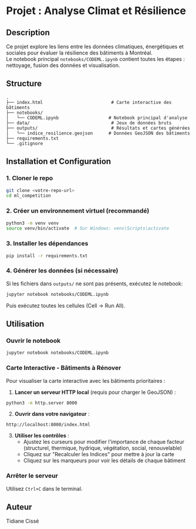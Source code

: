 # Projet : Analyse Climat et Résilience

## Description
Ce projet explore les liens entre les données climatiques, énergétiques et sociales pour évaluer la résilience des bâtiments à Montréal.  
Le notebook principal `notebooks/CODEML.ipynb` contient toutes les étapes : nettoyage, fusion des données et visualisation.

## Structure
```
.
├── index.html                          # Carte interactive des bâtiments
├── notebooks/
│   └── CODEML.ipynb                   # Notebook principal d'analyse
├── data/                               # Jeux de données bruts
├── outputs/                            # Résultats et cartes générées
│   └── indice_resilience.geojson      # Données GeoJSON des bâtiments
├── requirements.txt
└── .gitignore
```

## Installation et Configuration

### 1. Cloner le repo
```bash
git clone <votre-repo-url>
cd ml_competition
```

### 2. Créer un environnement virtuel (recommandé)
```bash
python3 -m venv venv
source venv/bin/activate  # Sur Windows: venv\Scripts\activate
```

### 3. Installer les dépendances
```bash
pip install -r requirements.txt
```

### 4. Générer les données (si nécessaire)
Si les fichiers dans `outputs/` ne sont pas présents, exécutez le notebook:
```bash
jupyter notebook notebooks/CODEML.ipynb
```
Puis exécutez toutes les cellules (Cell → Run All).

## Utilisation

### Ouvrir le notebook
```bash
jupyter notebook notebooks/CODEML.ipynb
```

### Carte Interactive - Bâtiments à Rénover
Pour visualiser la carte interactive avec les bâtiments prioritaires :

1. **Lancer un serveur HTTP local** (requis pour charger le GeoJSON) :
```bash
python3 -m http.server 8000
```

2. **Ouvrir dans votre navigateur** :
```
http://localhost:8000/index.html
```

3. **Utiliser les contrôles** :
   - Ajustez les curseurs pour modifier l'importance de chaque facteur (structurel, thermique, hydrique, végétation, social, renouvelable)
   - Cliquez sur "Recalculer les Indices" pour mettre à jour la carte
   - Cliquez sur les marqueurs pour voir les détails de chaque bâtiment

### Arrêter le serveur
Utilisez `Ctrl+C` dans le terminal.

## Auteur
Tidiane Cissé

